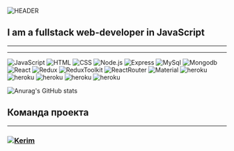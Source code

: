![HEADER](https://github.com/kerim-in/kerim-in/blob/main/assets/kerim.PMG)

## I am a fullstack web-developer in JavaScript

---

<!-- YOUTUBE:START -->
<!-- YOUTUBE:END -->

--- 

![JavaScript](https://img.shields.io/badge/-JavaScript-090909?style=for-the-badge&logo=javascript&logoColor=yellow)
![HTML](https://img.shields.io/badge/-HTML-090909?style=for-the-badge&logo=HTML5&logoColor=orange)
![CSS](https://img.shields.io/badge/-CSS-090909?style=for-the-badge&logo=css3&logoColor=blue)
![Node.js](https://img.shields.io/badge/-Node.js-090909?style=for-the-badge&logo=node.js&logoColor=gree)
![Express](https://img.shields.io/badge/-express-090909?style=for-the-badge&logo=express&logoColor=green)
![MySql](https://img.shields.io/badge/-MySql-090909?style=for-the-badge&logo=mySql&logoColor=00ffff)
![Mongodb](https://img.shields.io/badge/-MongoDB-090909?style=for-the-badge&logo=mongodb&logoColor=gree)
![React](https://img.shields.io/badge/-React-090909?style=for-the-badge&logo=react&logoColor=00FFFF)
![Redux](https://img.shields.io/badge/-Redux-090909?style=for-the-badge&logo=redux&logoColor=8A2BE2)
![ReduxToolkit](https://img.shields.io/badge/-ReduxToolkit-090909?style=for-the-badge&logo=Redux&logoColor=8A2BE2)
![ReactRouter](https://img.shields.io/badge/-ReactRouter-090909?style=for-the-badge&logo=ReactRouter&logoColor=read)
![Material](https://img.shields.io/badge/-materialUI-090909?style=for-the-badge&logo=materialUI&logoColor=47C5FB)
![heroku](https://img.shields.io/badge/-mongoos-090909?style=for-the-badge&logo=mongoos&logoColor=47C5FB)
![heroku](https://img.shields.io/badge/-git-090909?style=for-the-badge&logo=git&logoColor=write)
![heroku](https://img.shields.io/badge/-heroku-090909?style=for-the-badge&logo=heroku&logoColor=write)
![heroku](https://img.shields.io/badge/-WebStorm-090909?style=for-the-badge&logo=webstorm&logoColor=blue)
![heroku](https://img.shields.io/badge/-bootstrap-090909?style=for-the-badge&logo=bootstrap&logoColor=aqua)





![Anurag's GitHub stats](https://github-readme-stats.vercel.app/api?username=kerim-in&theme=outrun&show_icons=true)


## Команда проекта

---


<h3>
  <a href="https://github.com/kerim-in">
    <img alt="Kerim" src="https://img.shields.io/badge/-Kerim_in-black?style=for-the-badge&logo=github&logoColor=white" />
  </a>
</h3>
